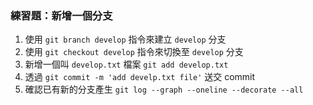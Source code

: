 ### 練習題：新增一個分支

1. 使用 `git branch develop` 指令來建立 `develop` 分支
1. 使用 `git checkout develop` 指令來切換至 `develop` 分支
1. 新增一個叫 `develop.txt` 檔案 `git add develop.txt`
1. 透過 `git commit -m 'add develp.txt file'` 送交 commit
1. 確認已有新的分支產生 `git log --graph --oneline --decorate --all`

<!-- 
補充
git checkout -b develop
-->